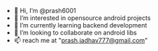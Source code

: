 - 👋 Hi, I’m @prash6001
- 👀 I’m interested in opensource android projects
- 🌱 I’m currently learning backend development
- 💞️ I’m looking to collaborate on android libs
- 📫 reach me at "prash.jadhav777@gmail.com"

